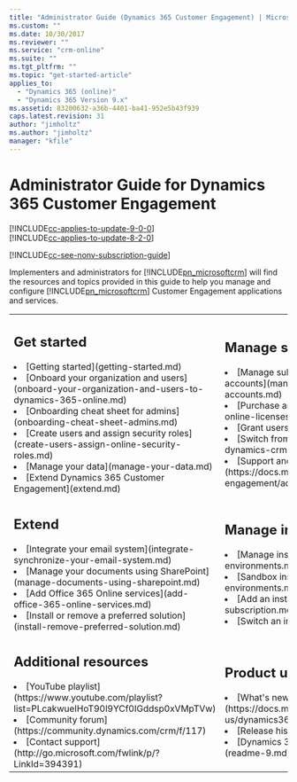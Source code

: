 ```yaml
---
title: "Administrator Guide (Dynamics 365 Customer Engagement) | MicrosoftDocs"
ms.custom: ""
ms.date: 10/30/2017
ms.reviewer: ""
ms.service: "crm-online"
ms.suite: ""
ms.tgt_pltfrm: ""
ms.topic: "get-started-article"
applies_to: 
  - "Dynamics 365 (online)"
  - "Dynamics 365 Version 9.x"
ms.assetid: 83200632-a36b-4401-ba41-952e5b43f939
caps.latest.revision: 31
author: "jimholtz"
ms.author: "jimholtz"
manager: "kfile"
---
```

# Administrator Guide for Dynamics 365 Customer Engagement

[!INCLUDE[cc-applies-to-update-9-0-0](../includes/cc_applies_to_update_9_0_0.md)]<br/>[!INCLUDE[cc-applies-to-update-8-2-0](../includes/cc_applies_to_update_8_2_0.md)]

[!INCLUDE[cc-see-nonv-subscription-guide](../includes/cc-see-nonv-subscription-guide.md)]

Implementers and administrators for [!INCLUDE[pn_microsoftcrm](../includes/pn-dynamics-crm.md)] will find the resources and topics provided in this guide to help you manage and configure [!INCLUDE[pn_microsoftcrm](../includes/pn-dynamics-crm.md)] Customer Engagement applications and services.

<table>
<tr>
<td>

<h2> Get started </h2>

<li>[Getting started](getting-started.md)</li>
<li>[Onboard your organization and users](onboard-your-organization-and-users-to-dynamics-365-online.md)</li>
<li>[Onboarding cheat sheet for admins](onboarding-cheat-sheet-admins.md)</li>
<li>[Create users and assign security roles](create-users-assign-online-security-roles.md)</li>
<li>[Manage your data](manage-your-data.md)</li>
<li>[Extend Dynamics 365 Customer Engagement](extend.md)</li>
</td>
<td>

<h2> Manage subscriptions </h2>

<li>[Manage subscriptions, licenses, and user accounts](manage-subscriptions-licenses-user-accounts.md)</li>
<li>[Purchase and assign licenses](purchase-assign-online-licenses.md)</li>
<li>[Grant users access](grant-users-access.md)</li>
<li>[Switch from Dynamics CRM Online](switch-dynamics-crm-online-dynamics-365.md)</li>
<li>[Support and billing](https://docs.microsoft.com/dynamics365/customer-engagement/admin/billing-support)</li>
</td>
</tr>
<tr>
<td>

<h2> Extend </h2>

<li>[Integrate your email system](integrate-synchronize-your-email-system.md)</li>
<li>[Manage your documents using SharePoint](manage-documents-using-sharepoint.md)</li>
<li>[Add Office 365 Online services](add-office-365-online-services.md)</li>
<li>[Install or remove a preferred solution](install-remove-preferred-solution.md)</li>
</td>
<td>

<h2> Manage instances </h2>

<li>[Manage instances](manage-online-environments.md)</li>
<li>[Sandbox instances](manage-sandbox-environments.md)</li>
<li>[Add an instance](add-environment-subscription.md)</li>
<li>[Switch an instance](switch-environment.md)</li>
</td>
</tr>
<tr>
<td>

<h2> Additional resources </h2>

<li>[YouTube playlist](https://www.youtube.com/playlist?list=PLcakwueIHoT90l9YCf0IGddsp0xVMpTVw)</li>
<li>[Community forum](https://community.dynamics.com/crm/f/117)</li>
<li>[Contact support](http://go.microsoft.com/fwlink/p/?LinkId=394391)</li>

</td>
<td>

<h2> Product updates </h2>

<li>[What's new in Dynamics 365](https://docs.microsoft.com/en-us/dynamics365/get-started/whats-new/)</li>
<li>[Release history](release-history.md)</li>
<li>[Dynamics 365 Customer Engagement Readme](readme-9.md)</li>
</td>
</tr>
</table>
